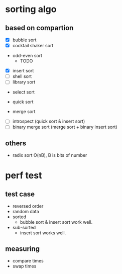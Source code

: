 # sorting algo

## based on compartion

- [x] bubble sort
- [x] cocktail shaker sort
- odd-even sort
    - TODO
- [x] insert sort
- [ ] shell sort
- [ ] library sort
- select sort


- quick sort
- merge sort

- [ ] introspect (quick sort & insert sort)
- [ ] binary merge sort (merge sort + binary insert sort)

## others

- radix sort
    O(nB), B is bits of number

# perf test

## test case

- reversed order
- random data
- sorted
    - bubble sort & insert sort work well.
- sub-sorted
    - insert sort works well.

## measuring

- compare times
- swap times
